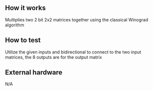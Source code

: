 <!---

This file is used to generate your project datasheet. Please fill in the information below and delete any unused
sections.

You can also include images in this folder and reference them in the markdown. Each image must be less than
512 kb in size, and the combined size of all images must be less than 1 MB.
-->

## How it works

Multiplies two 2 bit 2x2 matrices together using the classical Winograd algorithm

## How to test

Utilize the given inputs and bidirectional to connect to the two input matrices, the 8 outputs are for the output matrix

## External hardware

N/A
